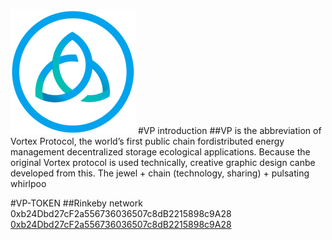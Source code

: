 ![image](https://github.com/Torahserve/bootnode/blob/main/tokenlogo.png)
#VP introduction
##VP is the abbreviation of Vortex Protocol, the world’s first public chain fordistributed energy management decentralized storage ecological applications. Because the original Vortex protocol is used technically, creative graphic design canbe developed from this. The jewel + chain (technology, sharing) + pulsating whirlpoo

#VP-TOKEN
##Rinkeby network
0xb24Dbd27cF2a556736036507c8dB2215898c9A28
[0xb24Dbd27cF2a556736036507c8dB2215898c9A28](https://rinkeby.etherscan.io/token/0xb24Dbd27cF2a556736036507c8dB2215898c9A28)
